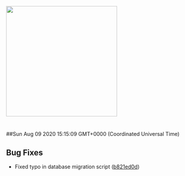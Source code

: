 <img width="300px" src="https://sickrage.ca/img/logo-stacked.png" />

# 

##Sun Aug 09 2020 15:15:09 GMT+0000 (Coordinated Universal Time)


## Bug Fixes
  - Fixed typo in database migration script
  ([b821ed0d](https://gitlab-ci-token:vYCBEKh_PeQS82cNZokU@git.sickrage.ca/SiCKRAGE/sickrage/commit/b821ed0df6f59c1cf978a0a7fdd5e829620d3c5d))




